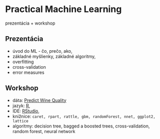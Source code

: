 # Practical Machine Learning
prezentácia + workshop

## Prezentácia
+ úvod do ML - čo, prečo, ako, 
+ základné myšlienky, základné algoritmy,
+ overfitting
+ cross-validation
+ error measures

## Workshop  
+ dáta: [Predict Wine Quality](http://archive.ics.uci.edu/ml/datasets/Wine+Quality)
+ jazyk: [R](https://cran.r-project.org/), 
+ IDE: [RStudio](https://www.rstudio.com/),
+ knižnice: `caret, rpart, rattle, gbm, randomForest, nnet, ggplot2, lattice`
+ algoritmy: decision tree, bagged a boosted trees, cross-validation, random forest, neural network
